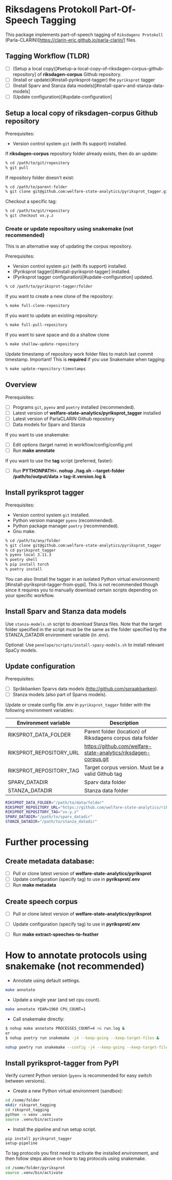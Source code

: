 # Riksdagens Protokoll Part-Of-Speech Tagging

This package implements part-of-speech tagging of `Riksdagens Protokoll` (Parla-CLARIN)[https://clarin-eric.github.io/parla-clarin/] files.

## Tagging Workflow (TLDR)

- [ ] (Setup a local copy)[#setup-a-local-copy-of-riksdagen-corpus-github-repository] of **riksdagen-corpus** Github repository.
- [ ] (Install or update)(#install-pyriksprot-tagger) the `pyriksprot` tagger 
- [ ] (Install Sparv and Stanza data models)[#install-sparv-and-stanza-data-models]
- [ ] (Update configuration)[#update-configuration]
 
## Setup a local copy of riksdagen-corpus Github repository

Prerequisites:
 - Version control system `git` (with lfs support) installed.

If **riksdagen-corpus** repository folder already exists, then do an update:

```bash
% cd /path/to/git/repository
% git pull
```

If repository folder doesn't exist:

```bash
% cd /path/to/parent-folder
% git clone git@github.com:welfare-state-analytics/pyriksprot_tagger.git
```

Checkout a specific tag:

```bash
% cd /path/to/git/repository
% git checkout vx.y.z
```


### Create or update repository using snakemake (not recommended)

This is an alternative way of updating the corpus repository.

Prerequisites:
 - Version control system `git` (with lfs support) installed.
 - (Pyriksprot tagger)[#install-pyriksprot-tagger] installed.
 - (Pyriksprot tagger configuration)[#update-configuration] updated.

```bash
% cd /path/to/pyriksprot-tagger/folder
```

If you want to create a new clone of the repository:

```bash
% make full-clone-repository
```

If you want to update an existing repository:
```bash
% make full-pull-repository
```

If you want to save space and do a shallow clone
```bash
% make shallow-update-repository
```

Update timestamp of repository work folder files to match last commit timestamp. Important! This is **required** if you use Snakemake when tagging:

```bash
% make update-repository-timestamps
```

## Overview

Prerequisites:
 - [ ] Programs `git`, `pyenv` and `poetry` installed (recommended).
 - [ ] Latest version of **welfare-state-analytics/pyriksprot_tagger** installed
 - [ ] Latest version of ParlaCLARIN Github repository
 - [ ] Data models for Sparv and Stanza

If you want to use snakemake:
 - [ ] Edit options (target name) in workflow/config/config.yml
 - [ ] Run **make annotate**

If you want to use the **tag** script (preferred, faster):

 - [ ] Run **PYTHONPATH=. nohup ./tag.sh --target-folder /path/to/output/data > tag-it.version.log &**

## Install **pyriksprot** tagger

Prerequisites:
 - Version control system `git` installed.
 - Python version manager `pyenv` (recommended).
 - Python package manager `poetry` (recommended).
 - Gnu make.

```bash
% cd /path/to/any/folder
% git clone git@github.com:welfare-state-analytics/pyriksprot_tagger
% cd pyriksprot_tagger
% pyenv local 3.11.3
% poetry shell
% pip install torch
% poetry install
```

You can also (Install the tagger in an isolated Python virtual environment)[#install-pyriksprot-tagger-from-pypi].
This is not recommended though since it requires you to manually download certain scripts depending on your specific workflow.

## Install Sparv and Stanza data models

Use `stanza-models.sh` script to download Stanza files. Note that the target folder specified in the script must be the same as the folder specified by the STANZA_DATADIR environment variable (in .env).

Optional: Use `penelope/scripts/install-spacy-models.sh` to install relevant SpaCy models.


## Update configuration

Prerequisites:
 - [ ] Språkbanken Sparvs data models (http://github.com/spraakbanken).
 - [ ] Stanza models (also part of Sparvs models).

Update or create config file .env in `pyriksprot_tagger` folder with the following environment variables:

| Environment variable | Description |
| --- | --- |
| RIKSPROT_DATA_FOLDER | Parent folder (location) of Riksdagens corpus data folder |
| RIKSPROT_REPOSITORY_URL |  https://github.com/welfare-state-analytics/riksdagen-corpus.git |
| RIKSPROT_REPOSITORY_TAG | Target corpus version. Must be a valid Github tag |
| SPARV_DATADIR | Sparv data folder |
| STANZA_DATADIR | Stanza data folder |

```bash
RIKSPROT_DATA_FOLDER="/path/to/data/folder"
RIKSPROT_REPOSITORY_URL="https://github.com/welfare-state-analytics/riksdagen-corpus.git"
RIKSPROT_REPOSITORY_TAG="vx.y.z"
SPARV_DATADIR="/path/to/sparv_datadir"
STANZA_DATADIR="/path/to/stanza_datadir"
```


# Further processing


## Create metadata database:

 - [ ] Pull or clone latest version of **welfare-state-analytics/pyriksprot**
 - [ ] Update configuration (specify tag) to use in **pyriksprot/.env**
 - [ ] Run **make metadata**

## Create speech corpus

 - [ ] Pull or clone latest version of **welfare-state-analytics/pyriksprot**
 - [ ] Update configuration (specify tag) to use in **pyriksprot/.env**
 - [ ] Run **make extract-speeches-to-feather**


# How to annotate protocols using snakemake (not recommended)


 - Annotate using default settings.
```bash
make annotate
```

 - Update a single year (and set cpu count).

```bash
make annotate YEAR=1960 CPU_COUNT=1
```

 - Call snakemake directly:

```bash
$ nohup make annotate PROCESSES_COUNT=4 >& run.log &
or
$ nohup poetry run snakemake -j4 --keep-going --keep-target-files &
```

```bash
nohup poetry run snakemake --config -j4 --keep-going --keep-target-files &
```

## Install pyriksprot-tagger from PyPI

Verify current Python version (`pyenv` is recommended for easy switch between versions).

 - Create a new Python virtual environment (sandbox):

```bash
cd /some/folder
mkdir riksprot_tagging
cd riksprot_tagging
python -m venv .venv
source .venv/bin/activate
```

 - Install the pipeline and run setup script.

```bash
pip install pyriksprot_tagger
setup-pipeline
```

To tag protocols you first need to activate the installed environment, and then follow steps above on how to tag protocols using snakemake.


```bash
cd /some/folder/pyriksprot
source .venv/bin/activate
```
